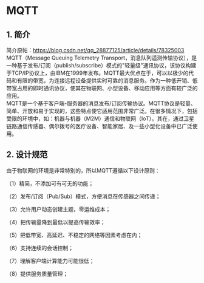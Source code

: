 # MQTT
## 1. 简介
简介原帖：https://blog.csdn.net/qq_28877125/article/details/78325003  
    MQTT（Message Queuing Telemetry Transport，消息队列遥测传输协议），是一种基于发布/订阅（publish/subscribe）模式的"轻量级"通讯协议，该协议构建于TCP/IP协议上，由IBM在1999年发布。MQTT最大优点在于，可以以极少的代码和有限的带宽，为连接远程设备提供实时可靠的消息服务。作为一种低开销、低带宽占用的即时通讯协议，使其在物联网、小型设备、移动应用等方面有较广泛的应用。  
    MQTT是一个基于客户端-服务器的消息发布/订阅传输协议。MQTT协议是轻量、简单、开放和易于实现的，这些特点使它适用范围非常广泛。在很多情况下，包括受限的环境中，如：机器与机器（M2M）通信和物联网（IoT）。其在，通过卫星链路通信传感器、偶尔拨号的医疗设备、智能家居、及一些小型化设备中已广泛使用。  
## 2. 设计规范
由于物联网的环境是非常特别的，所以MQTT遵循以下设计原则：  

（1）精简，不添加可有可无的功能；  

（2）发布/订阅（Pub/Sub）模式，方便消息在传感器之间传递；  

（3）允许用户动态创建主题，零运维成本；  

（4）把传输量降到最低以提高传输效率；  

（5）把低带宽、高延迟、不稳定的网络等因素考虑在内；  

（6）支持连续的会话控制；  

（7）理解客户端计算能力可能很低；  

（8）提供服务质量管理；  
 

